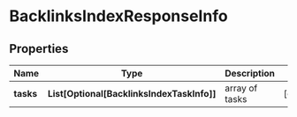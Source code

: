 # BacklinksIndexResponseInfo


## Properties

| Name | Type | Description | Notes |
|------------ | ------------- | ------------- | -------------|
**tasks** | **List[Optional[BacklinksIndexTaskInfo]]** | array of tasks |[optional]|